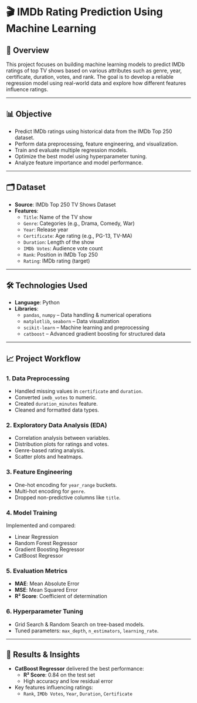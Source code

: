 # 🎬 IMDb Rating Prediction Using Machine Learning

## 📌 Overview

This project focuses on building machine learning models to predict IMDb ratings of top TV shows based on various attributes such as genre, year, certificate, duration, votes, and rank. The goal is to develop a reliable regression model using real-world data and explore how different features influence ratings.

---

## 📊 Objective

- Predict IMDb ratings using historical data from the IMDb Top 250 dataset.
- Perform data preprocessing, feature engineering, and visualization.
- Train and evaluate multiple regression models.
- Optimize the best model using hyperparameter tuning.
- Analyze feature importance and model performance.

---

## 🗂️ Dataset

- **Source**: IMDb Top 250 TV Shows Dataset
- **Features**:
  - `Title`: Name of the TV show
  - `Genre`: Categories (e.g., Drama, Comedy, War)
  - `Year`: Release year
  - `Certificate`: Age rating (e.g., PG-13, TV-MA)
  - `Duration`: Length of the show
  - `IMDb Votes`: Audience vote count
  - `Rank`: Position in IMDb Top 250
  - `Rating`: IMDb rating (target)

---

## 🛠️ Technologies Used

- **Language**: Python
- **Libraries**:
  - `pandas`, `numpy` – Data handling & numerical operations
  - `matplotlib`, `seaborn` – Data visualization
  - `scikit-learn` – Machine learning and preprocessing
  - `catboost` – Advanced gradient boosting for structured data

---

## 📈 Project Workflow

### 1. Data Preprocessing
- Handled missing values in `certificate` and `duration`.
- Converted `imdb_votes` to numeric.
- Created `duration_minutes` feature.
- Cleaned and formatted data types.

### 2. Exploratory Data Analysis (EDA)
- Correlation analysis between variables.
- Distribution plots for ratings and votes.
- Genre-based rating analysis.
- Scatter plots and heatmaps.

### 3. Feature Engineering
- One-hot encoding for `year_range` buckets.
- Multi-hot encoding for `genre`.
- Dropped non-predictive columns like `title`.

### 4. Model Training
Implemented and compared:
- Linear Regression
- Random Forest Regressor
- Gradient Boosting Regressor
- CatBoost Regressor

### 5. Evaluation Metrics
- **MAE**: Mean Absolute Error
- **MSE**: Mean Squared Error
- **R² Score**: Coefficient of determination

### 6. Hyperparameter Tuning
- Grid Search & Random Search on tree-based models.
- Tuned parameters: `max_depth`, `n_estimators`, `learning_rate`.

---

## 🏁 Results & Insights

- **CatBoost Regressor** delivered the best performance:
  - **R² Score**: 0.84 on the test set
  - High accuracy and low residual error
- Key features influencing ratings:
  - `Rank`, `IMDb Votes`, `Year`, `Duration`, `Certificate`






